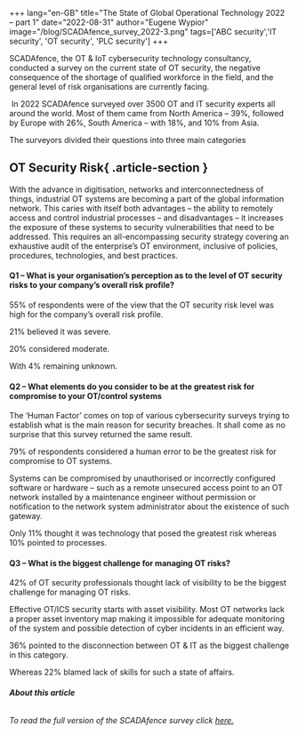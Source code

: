 +++
lang="en-GB"
title="The State of Global Operational Technology 2022 – part 1"
date="2022-08-31"
author="Eugene Wypior"
image="/blog/SCADAfence_survey_2022-3.png"
tags=['ABC security','IT security', 'OT security', 'PLC security']
+++

SCADAfence, the OT & IoT cybersecurity technology consultancy, conducted a survey on the current state of OT security, the negative consequence of the shortage of qualified workforce in the field, and the general level of risk organisations are currently facing.

 In 2022 SCADAfence surveyed over 3500 OT and IT security experts all around the world. Most of them came from North America – 39%, followed by Europe with 26%, South America – with 18%, and 10% from Asia.

The surveyors divided their questions into three main categories

## OT Security Risk{ .article-section }

With the advance in digitisation, networks and interconnectedness of things, industrial OT systems are becoming a part of the global information network. This caries with itself both advantages – the ability to remotely access and control industrial processes – and disadvantages – it increases the exposure of these systems to security vulnerabilities that need to be addressed. This requires an all-encompassing security strategy covering an exhaustive audit of the enterprise’s OT environment, inclusive of policies, procedures, technologies, and best practices.

#### Q1 – What is your organisation’s perception as to the level of OT security risks to your company’s overall risk profile?

55% of respondents were of the view that the OT security risk level was high for the company’s overall risk profile.

21% believed it was severe.

20% considered moderate.

With 4% remaining unknown.

#### Q2 – What elements do you consider to be at the greatest risk for compromise to your OT/control systems

The ‘Human Factor’ comes on top of various cybersecurity surveys trying to establish what is the main reason for security breaches. It shall come as no surprise that this survey returned the same result.

79% of respondents considered a human error to be the greatest risk for compromise to OT systems.

Systems can be compromised by unauthorised or incorrectly configured software or hardware – such as a remote unsecured access point to an OT network installed by a maintenance engineer without permission or notification to the network system administrator about the existence of such gateway.

Only 11% thought it was technology that posed the greatest risk whereas 10% pointed to processes.

#### Q3 – What is the biggest challenge for managing OT risks?

42% of OT security professionals thought lack of visibility to be the biggest challenge for managing OT risks.

Effective OT/ICS security starts with asset visibility. Most OT networks lack a proper asset inventory map making it impossible for adequate monitoring of the system and possible detection of cyber incidents in an efficient way.

36% pointed to the disconnection between OT & IT as the biggest challenge in this category.

Whereas 22% blamed lack of skills for such a state of affairs.

###### **About this article**

###### To read the full version of the SCADAfence survey click [here.](https://www.scadafence.com/resource/the-2022-state-of-operational-technology-survey-results/)
